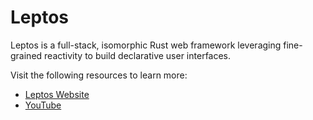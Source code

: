 # Leptos

Leptos is a full-stack, isomorphic Rust web framework leveraging fine-grained reactivity to build declarative user interfaces.

Visit the following resources to learn more:

- [Leptos Website](https://leptos.dev/)
- [YouTube](https://www.youtube.com/watch?v=K_TmEPAD9Ig&list=PLg4xWRFolJIo0lZawIlEaYr180e1w-ZUH&index=7)

